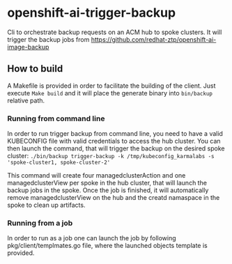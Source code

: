 # openshift-ai-trigger-backup

Cli to orchestrate backup requests on an ACM hub to spoke clusters. It will trigger the backup jobs from <https://github.com/redhat-ztp/openshift-ai-image-backup>

## How to build

A Makefile is provided in order to facilitate the building of the client. Just execute `Make build` and it will place the generate binary into `bin/backup` relative path.

### Running from command line

In order to run trigger backup from command line, you need to have a valid KUBECONFIG file with valid credentials to access the hub cluster. You can then launch the command, that will trigger the backup on the desired spoke cluster:
`./bin/backup trigger-backup -k /tmp/kubeconfig_karmalabs -s 'spoke-cluster1, spoke-cluster-2'`

This command will create four managedclusterAction and one managedclusterView per spoke in the hub cluster, that will launch the backup jobs in the spoke.
Once the job is finished, it will automatically remove managedclusterView on the hub and the creatd namaspace in the spoke to clean up artifacts.

### Running from a job

In order to run as a job one can launch the job by following pkg/client/templmates.go file, where the launched objects template is provided.